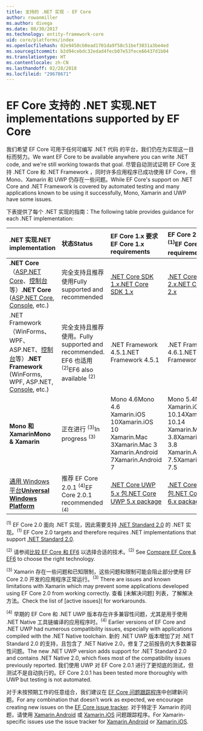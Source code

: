 ```yaml
---
title: 支持的 .NET 实现 - EF Core
author: rowanmiller
ms.author: divega
ms.date: 08/30/2017
ms.technology: entity-framework-core
uid: core/platforms/index
ms.openlocfilehash: 02e9450cb0ead1701da9f58c51bef3031a3be4ed
ms.sourcegitcommit: b2d94cebdc32edad4fecb07e53fece66437d1b04
ms.translationtype: HT
ms.contentlocale: zh-CN
ms.lasthandoff: 02/28/2018
ms.locfileid: "29678671"
---
```

# <a name="net-implementations-supported-by-ef-core"></a><span data-ttu-id="b8d8e-102">EF Core 支持的 .NET 实现</span><span class="sxs-lookup"><span data-stu-id="b8d8e-102">.NET implementations supported by EF Core</span></span>

<span data-ttu-id="b8d8e-103">我们希望 EF Core 可用于任何可编写 .NET 代码 的平台，我们仍在为实现这一目标而努力。</span><span class="sxs-lookup"><span data-stu-id="b8d8e-103">We want EF Core to be available anywhere you can write .NET code, and we're still working towards that goal.</span></span> <span data-ttu-id="b8d8e-104">尽管自动测试证明 EF Core 支持 .NET Core 和 .NET Framework ，同时许多应用程序已成功使用 EF Core，但 Mono、Xamarin 和 UWP 仍存在一些问题。</span><span class="sxs-lookup"><span data-stu-id="b8d8e-104">While EF Core's support on .NET Core and .NET Framework is covered by automated testing and many applications known to be using it successfully, Mono, Xamarin and UWP have some issues.</span></span>

<span data-ttu-id="b8d8e-105">下表提供了每个 .NET 实现的指南：</span><span class="sxs-lookup"><span data-stu-id="b8d8e-105">The following table provides guidance for each .NET implementation:</span></span>

| <span data-ttu-id="b8d8e-106">.NET 实现</span><span class="sxs-lookup"><span data-stu-id="b8d8e-106">.NET implementation</span></span>                                                                                                  | <span data-ttu-id="b8d8e-107">状态</span><span class="sxs-lookup"><span data-stu-id="b8d8e-107">Status</span></span>                                                             | <span data-ttu-id="b8d8e-108">EF Core 1.x 要求</span><span class="sxs-lookup"><span data-stu-id="b8d8e-108">EF Core 1.x requirements</span></span>                                                                                | <span data-ttu-id="b8d8e-109">EF Core 2.x 要求 <sup>(1)</sup></span><span class="sxs-lookup"><span data-stu-id="b8d8e-109">EF Core 2.x requirements <sup>(1)</sup></span></span>                                                                 |
|:---------------------------------------------------------------------------------------------------------------------|:-------------------------------------------------------------------|:--------------------------------------------------------------------------------------------------------|:--------------------------------------------------------------------------------------------------------|
| <span data-ttu-id="b8d8e-110">**.NET Core**（[ASP.NET Core](../get-started/aspnetcore/index.md)、[控制台](../get-started/netcore/index.md) 等）</span><span class="sxs-lookup"><span data-stu-id="b8d8e-110">**.NET Core** ([ASP.NET Core](../get-started/aspnetcore/index.md), [Console](../get-started/netcore/index.md), etc.)</span></span> | <span data-ttu-id="b8d8e-111">完全支持且推荐使用</span><span class="sxs-lookup"><span data-stu-id="b8d8e-111">Fully supported and recommended</span></span>                                    | [<span data-ttu-id="b8d8e-112">.NET Core SDK 1.x</span><span class="sxs-lookup"><span data-stu-id="b8d8e-112">.NET Core SDK 1.x</span></span>](https://www.microsoft.com/net/core/)                                                | [<span data-ttu-id="b8d8e-113">.NET Core SDK 2.x</span><span class="sxs-lookup"><span data-stu-id="b8d8e-113">.NET Core SDK 2.x</span></span>](https://www.microsoft.com/net/core/)                                                |
| <span data-ttu-id="b8d8e-114">.NET Framework（WinForms、WPF、ASP.NET、[控制台](../get-started/full-dotnet/index.md)等）</span><span class="sxs-lookup"><span data-stu-id="b8d8e-114">**.NET Framework** (WinForms, WPF, ASP.NET, [Console](../get-started/full-dotnet/index.md), etc.)</span></span>                    | <span data-ttu-id="b8d8e-115">完全支持且推荐使用。</span><span class="sxs-lookup"><span data-stu-id="b8d8e-115">Fully supported and recommended.</span></span> <span data-ttu-id="b8d8e-116">EF6 也适用 <sup>(2)</sup></span><span class="sxs-lookup"><span data-stu-id="b8d8e-116">EF6 also available <sup>(2)</sup></span></span> | <span data-ttu-id="b8d8e-117">.NET Framework 4.5.1</span><span class="sxs-lookup"><span data-stu-id="b8d8e-117">.NET Framework 4.5.1</span></span>                                                                                    | <span data-ttu-id="b8d8e-118">.NET Framework 4.6.1</span><span class="sxs-lookup"><span data-stu-id="b8d8e-118">.NET Framework 4.6.1</span></span>                                                                                    |
| <span data-ttu-id="b8d8e-119">**Mono 和 Xamarin**</span><span class="sxs-lookup"><span data-stu-id="b8d8e-119">**Mono & Xamarin**</span></span>                                                                                                   | <span data-ttu-id="b8d8e-120">正在进行 <sup>(3)</sup></span><span class="sxs-lookup"><span data-stu-id="b8d8e-120">In progress <sup>(3)</sup></span></span>                                         | <span data-ttu-id="b8d8e-121">Mono 4.6</span><span class="sxs-lookup"><span data-stu-id="b8d8e-121">Mono 4.6</span></span> <br/> <span data-ttu-id="b8d8e-122">Xamarin.iOS 10</span><span class="sxs-lookup"><span data-stu-id="b8d8e-122">Xamarin.iOS 10</span></span> <br/> <span data-ttu-id="b8d8e-123">Xamarin.Mac 3</span><span class="sxs-lookup"><span data-stu-id="b8d8e-123">Xamarin.Mac 3</span></span> <br/> <span data-ttu-id="b8d8e-124">Xamarin.Android 7</span><span class="sxs-lookup"><span data-stu-id="b8d8e-124">Xamarin.Android 7</span></span>                               | <span data-ttu-id="b8d8e-125">Mono 5.4</span><span class="sxs-lookup"><span data-stu-id="b8d8e-125">Mono 5.4</span></span> <br/> <span data-ttu-id="b8d8e-126">Xamarin.iOS 10.14</span><span class="sxs-lookup"><span data-stu-id="b8d8e-126">Xamarin.iOS 10.14</span></span> <br/> <span data-ttu-id="b8d8e-127">Xamarin.Mac 3.8</span><span class="sxs-lookup"><span data-stu-id="b8d8e-127">Xamarin.Mac 3.8</span></span> <br/> <span data-ttu-id="b8d8e-128">Xamarin.Android 7.5</span><span class="sxs-lookup"><span data-stu-id="b8d8e-128">Xamarin.Android 7.5</span></span>                        |
| [<span data-ttu-id="b8d8e-129">通用 Windows 平台</span><span class="sxs-lookup"><span data-stu-id="b8d8e-129">**Universal Windows Platform**</span></span>](../get-started/uwp/index.md)                                                        | <span data-ttu-id="b8d8e-130">推荐 EF Core 2.0.1 <sup>(4)</sup></span><span class="sxs-lookup"><span data-stu-id="b8d8e-130">EF Core 2.0.1 recommended <sup>(4)</sup></span></span>                           | [<span data-ttu-id="b8d8e-131">.NET Core UWP 5.x 包</span><span class="sxs-lookup"><span data-stu-id="b8d8e-131">.NET Core UWP 5.x package</span></span>](https://www.nuget.org/packages/Microsoft.NETCore.UniversalWindowsPlatform/) | [<span data-ttu-id="b8d8e-132">.NET Core UWP 6.x 包</span><span class="sxs-lookup"><span data-stu-id="b8d8e-132">.NET Core UWP 6.x package</span></span>](https://www.nuget.org/packages/Microsoft.NETCore.UniversalWindowsPlatform/) |

<span data-ttu-id="b8d8e-133"><sup>(1)</sup> EF Core 2.0 面向 .NET 实现，因此需要支持 [.NET Standard 2.0](https://docs.microsoft.com/dotnet/standard/net-standard) 的 .NET 实现。</span><span class="sxs-lookup"><span data-stu-id="b8d8e-133"><sup>(1)</sup> EF Core 2.0 targets and therefore requires .NET implementations that support [.NET Standard 2.0](https://docs.microsoft.com/dotnet/standard/net-standard).</span></span>

<span data-ttu-id="b8d8e-134"><sup>(2)</sup> 请参阅[比较 EF Core 和 EF6](../../efcore-and-ef6/index.md) 以选择合适的技术。</span><span class="sxs-lookup"><span data-stu-id="b8d8e-134"><sup>(2)</sup> See [Compare EF Core & EF6](../../efcore-and-ef6/index.md) to choose the right technology.</span></span>

<span data-ttu-id="b8d8e-135"><sup>(3)</sup> Xamarin 存在一些问题和已知限制，这些问题和限制可能会阻止部分使用 EF Core 2.0 开发的应用程序正常运行。</span><span class="sxs-lookup"><span data-stu-id="b8d8e-135"><sup>(3)</sup> There are issues and known limitations with Xamarin which may prevent some applications developed using EF Core 2.0 from working correctly.</span></span> <span data-ttu-id="b8d8e-136">查看 [未解决问题] 列表[](https://github.com/aspnet/entityframeworkCore/issues?q=is%3Aopen+is%3Aissue+label%3Aarea-xamarin)，了解解决方法。</span><span class="sxs-lookup"><span data-stu-id="b8d8e-136">Check the list of [active issues]([](https://github.com/aspnet/entityframeworkCore/issues?q=is%3Aopen+is%3Aissue+label%3Aarea-xamarin) for workarounds.</span></span>

<span data-ttu-id="b8d8e-137"><sup>(4)</sup> 早期的 EF Core 和 .NET UWP 版本存在许多兼容性问题，尤其是用于使用 .NET Native 工具链编译的应用程序时。</span><span class="sxs-lookup"><span data-stu-id="b8d8e-137"><sup>(4)</sup> Earlier versions of EF Core and .NET UWP had numerous compatibility issues, especially with applications compiled with the .NET Native toolchain.</span></span> <span data-ttu-id="b8d8e-138">新的 .NET UWP 版本增加了对 .NET Standard 2.0 的支持，且包含了 .NET Native 2.0，修复了之前报告的大多数兼容性问题。</span><span class="sxs-lookup"><span data-stu-id="b8d8e-138">The new .NET UWP version adds support for .NET Standard 2.0 and contains .NET Native 2.0, which fixes most of the compatibility issues previously reported.</span></span> <span data-ttu-id="b8d8e-139">我们使用 UWP 对 EF Core 2.0.1 进行了更彻底的测试，但测试不是自动执行的。</span><span class="sxs-lookup"><span data-stu-id="b8d8e-139">EF Core 2.0.1 has been tested more thoroughly with UWP but testing is not automated.</span></span>

<span data-ttu-id="b8d8e-140">对于未按预期工作的任意组合，我们建议在 [EF Core 问题跟踪程序](https://github.com/aspnet/entityframeworkcore/issues/new)中创建新问题。</span><span class="sxs-lookup"><span data-stu-id="b8d8e-140">For any combination that doesn’t work as expected, we encourage creating new issues on the [EF Core issue tracker](https://github.com/aspnet/entityframeworkcore/issues/new).</span></span> <span data-ttu-id="b8d8e-141">对于特定于 Xamarin 的问题，请使用 [Xamarin.Android](https://github.com/xamarin/xamarin-android/issues/new) 或 [Xamarin.iOS](https://github.com/xamarin/xamarin-macios/issues/new) 问题跟踪程序。</span><span class="sxs-lookup"><span data-stu-id="b8d8e-141">For Xamarin-specific issues use the issue tracker for [Xamarin.Android](https://github.com/xamarin/xamarin-android/issues/new) or [Xamarin.iOS](https://github.com/xamarin/xamarin-macios/issues/new).</span></span>
